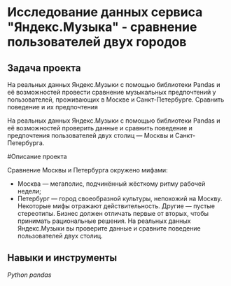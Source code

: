 # Исследование данных сервиса "Яндекс.Музыка" - сравнение пользователей двух городов


## Задача проекта

 На реальных данных Яндекс.Музыки c помощью библиотеки Pandas и её возможностей  провести сравнение музыкальных предпочтений у пользователей, проживающих в Москве и Санкт-Петербурге. Сравнить поведение и их предпочтения 

На реальных данных Яндекс.Музыки c помощью библиотеки Pandas и её возможностей проверить данные и сравнить поведение и предпочтения пользователей двух столиц — Москвы и Санкт-Петербурга.

#Описание проекта

Сравнение Москвы и Петербурга окружено мифами:
- Москва — мегаполис, подчинённый жёсткому ритму рабочей недели;
- Петербург — город своеобразной культуры, непохожий на Москву.
Некоторые мифы отражают действительность. Другие — пустые стереотипы. Бизнес должен отличать первые от вторых, чтобы принимать рациональные решения. На реальных данных Яндекс.Музыки вы проверите данные и сравните поведение пользователей двух столиц.

## Навыки и инструменты
*Python* *pandas*
